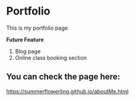 # Portfolio

This is my portfolio page.

**Future Feature**

1. Blog page
2. Online class booking section

## You can check the page here:

https://summerflowerling.github.io/aboutMe.html
